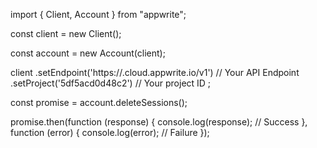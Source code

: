 import { Client, Account } from "appwrite";

const client = new Client();

const account = new Account(client);

client
    .setEndpoint('https://<REGION>.cloud.appwrite.io/v1') // Your API Endpoint
    .setProject('5df5acd0d48c2') // Your project ID
;

const promise = account.deleteSessions();

promise.then(function (response) {
    console.log(response); // Success
}, function (error) {
    console.log(error); // Failure
});